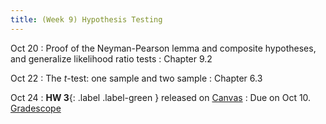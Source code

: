 ```yaml
---
title: (Week 9) Hypothesis Testing
---
```


Oct 20
: Proof of the Neyman-Pearson lemma and composite hypotheses, and generalize likelihood ratio tests
  : Chapter 9.2

Oct 22
: The *t*-test: one sample and two sample
  : Chapter 6.3

Oct 24
: **HW 3**{: .label .label-green } released on [Canvas](https://umich.instructure.com/courses/797194)
  : Due on Oct 10. [Gradescope](https://www.gradescope.com/courses/1094791)
